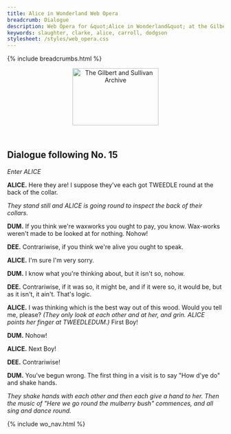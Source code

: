 ```yaml
---
title: Alice in Wonderland Web Opera
breadcrumb: Dialogue
description: Web Opera for &quot;Alice in Wonderland&quot; at the Gilbert and Sullivan Archive
keywords: slaughter, clarke, alice, carroll, dodgson
stylesheet: /styles/web_opera.css
---
```


{% include breadcrumbs.html %}
<header>
    <a href="../../index.html"><img src="https://gsarchive.net/layout/images/logo3sm.jpg" alt="The Gilbert and Sullivan Archive" width="200" height="133" border="0"></a>
    <div class=titlecard style="background-color: #ffffcc; background-image: url(../graphics/title.gif)" title="Alice in Wonderland"></div>
</header>

## Dialogue following No. 15

*Enter ALICE*


**ALICE.** Here they are! I suppose they've each got TWEEDLE round at the back of the collar.

*They stand still and ALICE is going round to inspect the back of their collars.*


**DUM.** If you think we're waxworks you ought to pay, you know. Wax-works weren't
made to be looked at for nothing. Nohow!

**DEE.** Contrariwise, if you think we're alive you ought to speak.

**ALICE.** I'm sure I'm very sorry.

**DUM.** I know what you're thinking about, but it isn't so, nohow.

**DEE.** Contrariwise, if it was so, it might be, and if it were so, it would be,
but as it isn't, it ain't. That's logic.

**ALICE.** I was thinking which is the best way out of this wood. Would you tell me,
please? *(They only look at each other and at her, and grin. ALICE points her finger at TWEEDLEDUM.)* First Boy!

**DUM.** Nohow!

**ALICE.** Next Boy!

**DEE.** Contrariwise!

**DUM.** You've begun wrong. The first thing in a visit is to say "How d'ye do" and shake hands.

*They shake hands with each other and then each give a hand to her. Then the music of "Here we go
round the mulberry bush" commences, and all sing and dance round.*

{% include wo_nav.html %}
